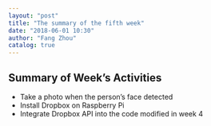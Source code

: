 ```yaml
---
layout: "post"
title: "The summary of the fifth week"
date: "2018-06-01 10:30"
author: "Fang Zhou"
catalog: true
---
```

## Summary of Week’s Activities
- Take a photo when the person’s face detected
- Install Dropbox on Raspberry Pi
- Integrate Dropbox API into the code modified in week 4
 

